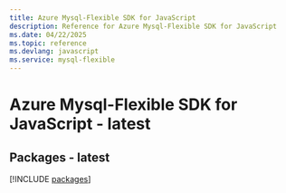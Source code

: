 ```yaml
---
title: Azure Mysql-Flexible SDK for JavaScript
description: Reference for Azure Mysql-Flexible SDK for JavaScript
ms.date: 04/22/2025
ms.topic: reference
ms.devlang: javascript
ms.service: mysql-flexible
---
```

# Azure Mysql-Flexible SDK for JavaScript - latest
## Packages - latest
[!INCLUDE [packages](mysql-flexible-index.md)]